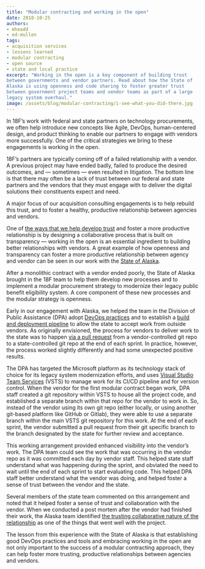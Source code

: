 ```yaml
---
title: "Modular contracting and working in the open"
date: 2018-10-25
authors:
- mheadd
- ed-mullen
tags:
- acquisition services
- lessons learned
- modular contracting
- open source
- state and local practice
excerpt: "Working in the open is a key component of building trust
between governments and vendor partners. Read about how the State of
Alaska is using openness and code sharing to foster greater trust
between government project teams and vendor teams as part of a large
legacy system overhaul."
image: /assets/blog/modular-contracting/i-see-what-you-did-there.jpg
---
```


In 18F’s work with federal and state partners on technology
procurements, we often help introduce new concepts like Agile, DevOps,
human-centered design, and product thinking to enable our partners to
engage with vendors more successfully. One of the critical strategies we
bring to these engagements is working in the open.

18F’s partners are typically coming off of a failed relationship with a
vendor. A previous project may have ended badly, failed to produce the
desired outcomes, and — sometimes — even resulted in litigation. The
bottom line is that there may often be a lack of trust between our
federal and state partners and the vendors that they must engage with to
deliver the digital solutions their constituents expect and need.

A major focus of our acquisition consulting engagements is to help
rebuild this trust, and to foster a healthy, productive relationship
between agencies and vendors.

One of [the ways that we help develop trust](https://modularcontracting.18f.gov/) and foster a more
productive relationship is by designing a collaborative process that is
built on transparency — working in the open is an essential ingredient
to building better relationships with vendors. A great example of how
openness and transparency can foster a more productive relationship
between agency and vendor can be seen in our work with the [State of Alaska](https://18f.gsa.gov/2017/09/12/how-alaska-is-using-transparency/).

After a monolithic contract with a vendor ended poorly, the State of
Alaska brought in the 18F team to help them develop new processes and to
implement a modular procurement strategy to modernize their legacy
public benefit eligibility system. A core component of these new
processes and the modular strategy is openness.

Early in our engagement with Alaska, we helped the team in the Division
of Public Assistance (DPA) adopt [DevOps practices](https://18f.gsa.gov/2018/01/25/getting-devops-buy-in/) and
to establish a [build and deployment pipeline](https://18f.gsa.gov/2018/02/01/moving-a-legacy-microsoft-environment-to-the-azure-cloud/)
to allow the state to accept work from outside vendors. As originally
envisioned, the process for vendors to deliver work to the state was to
happen [via a pull request](https://github.com/AlaskaDHSS/RFP-Search-Unification/blob/master/2-QAP.md#procedures)
from a vendor-controlled git repo to a state-controlled git repo at the
end of each sprint. In practice, however, the process worked slightly
differently and had some unexpected positive results.

The DPA has targeted the Microsoft platform as its technology stack of
choice for its legacy system modernization efforts, and uses [Visual Studio Team Services](https://visualstudio.microsoft.com/team-services/) (VSTS) to
manage work for its CI/CD pipeline and for version control. When the
vendor for the first modular contract began work, DPA staff created a
git repository within VSTS to house all the project code, and
established a separate branch within that repo for the vendor to work
in. So, instead of the vendor using its own git repo (either locally, or
using another git-based platform like GitHub or Gitlab), they were able
to use a separate branch within the main VSTS git repository for this
work. At the end of each sprint, the vendor submitted a pull request
from their git specific branch to the branch designated by the state for
further review and acceptance.

This working arrangement provided enhanced visibility into the vendor’s
work. The DPA team could see the work that was occurring in the vendor
repo as it was committed each day by vendor staff. This helped state
staff understand what was happening during the sprint, and obviated the
need to wait until the end of each sprint to start evaluating code. This
helped DPA staff better understand what the vendor was doing, and helped
foster a sense of trust between the vendor and the state.

Several members of the state team commented on this arrangement and
noted that it helped foster a sense of trust and collaboration with the
vendor. When we conducted a post mortem after the vendor had finished
their work, the Alaska team identified [the trusting collaborative nature of the relationship](https://github.com/AlaskaDHSS/EIS-Modernization/blob/master/first-buy-postmortem.md#what-worked-well) as one of the things that went well with the project.

The lesson from this experience with the State of Alaska is that
establishing good DevOps practices and tools and embracing working in
the open are not only important to the success of a modular contracting
approach, they can help foster more trusting, productive relationships
between agencies and vendors.
